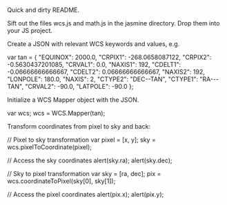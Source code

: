 Quick and dirty README.

Sift out the files wcs.js and math.js in the jasmine directory.  Drop them into your JS project.

Create a JSON with relevant WCS keywords and values, e.g.


  var tan = {
    "EQUINOX": 2000.0,
    "CRPIX1": -268.0658087122,
    "CRPIX2": -0.5630437201085,
    "CRVAL1": 0.0,
    "NAXIS1": 192,
    "CDELT1": -0.06666666666667,
    "CDELT2": 0.06666666666667,
    "NAXIS2": 192,
    "LONPOLE": 180.0,
    "NAXIS": 2,
    "CTYPE2": "DEC--TAN",
    "CTYPE1": "RA---TAN",
    "CRVAL2": -90.0,
    "LATPOLE": -90.0
  };

Initialize a WCS Mapper object with the JSON.


  var wcs;
  wcs = WCS.Mapper(tan);


Transform coordinates from pixel to sky and back:


  // Pixel to sky transformation
  var pixel = [x, y];
  sky = wcs.pixelToCoordinate(pixel);

  // Access the sky coordinates
  alert(sky.ra);
  alert(sky.dec);


  // Sky to pixel transformation
  var sky = [ra, dec];
  pix = wcs.coordinateToPixel(sky[0], sky[1]);

  // Access the pixel coordinates
  alert(pix.x);
  alert(pix.y);


